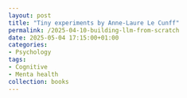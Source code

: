 ```yaml
---
layout: post
title: "Tiny experiments by Anne-Laure Le Cunff"
permalink: /2025-04-10-building-llm-from-scratch
date: 2025-05-04 17:15:00+01:00
categories:
- Psychology
tags:
- Cognitive
- Menta health
collection: books
---
```


